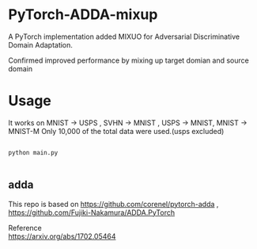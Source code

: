# PyTorch-ADDA-mixup
A PyTorch implementation added MIXUO for Adversarial Discriminative Domain Adaptation.

Confirmed improved performance by mixing up target domian and source domain

# Usage
It works on MNIST -> USPS , SVHN -> MNIST , USPS -> MNIST, MNIST -> MNIST-M
Only 10,000 of the total data were used.(usps excluded)

<pre>
<code>
python main.py
</code>
</pre>

## adda
This repo is  based on https://github.com/corenel/pytorch-adda  , https://github.com/Fujiki-Nakamura/ADDA.PyTorch



Reference  
https://arxiv.org/abs/1702.05464  


# 
